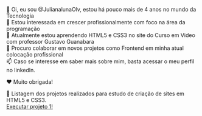 👋 Oi, eu sou @JulianalunaOlv, estou há pouco mais de 4 anos no mundo da Tecnologia <br>
👀 Estou interessada em crescer profissionalmente com foco na área da programação  <br>
🌱 Atualmente estou aprendendo HTML5 e CSS3 no site do Curso em Video com professor Gustavo Guanabara  <br>
💞️ Procuro colaborar em novos projetos como Frontend em minha atual colocação profissional  <br>
📫 Caso se interesse em saber mais sobre mim, basta acessar o meu perfil no linkedln.

♥ Muito obrigada!

📘 Listagem dos projetos realizados para estudo  de  criação de sites em  HTML5 e CSS3. <br>
<a href="https://julianalunaolv.github.io/projeto1/" target="_blank">Executar projeto 1!</a>
